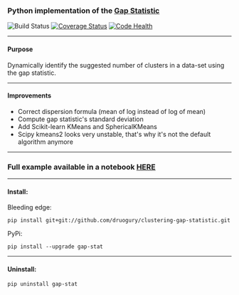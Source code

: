 
### Python implementation of the [Gap Statistic](http://www.web.stanford.edu/~hastie/Papers/gap.pdf)

![Build Status](https://travis-ci.org/druogury/clustering-gap-statistic.svg?branch=master)
[![Coverage Status](https://coveralls.io/repos/github/druogury/clustering-gap-statistic/badge.svg)](https://coveralls.io/github/druogury/clustering-gap-statistic)
[![Code Health](https://landscape.io/github/druogury/clustering-gap-statistic/master/landscape.svg?style=flat)](https://landscape.io/github/druogury/clustering-gap-statistic/master)

---
#### Purpose
Dynamically identify the suggested number of clusters in a data-set
using the gap statistic.

---
#### Improvements
- Correct dispersion formula (mean of log instead of log of mean)
- Compute gap statistic's standard deviation
- Add Scikit-learn KMeans and SphericalKMeans
- Scipy kmeans2 looks very unstable, that's why it's not the default algorithm anymore

---

### Full example available in a notebook [HERE](Example.ipynb)

---
#### Install:  
Bleeding edge:  
```commandline
pip install git+git://github.com/druogury/clustering-gap-statistic.git
```

PyPi:  
```commandline
pip install --upgrade gap-stat
```

---
#### Uninstall:
```commandline
pip uninstall gap-stat
```
